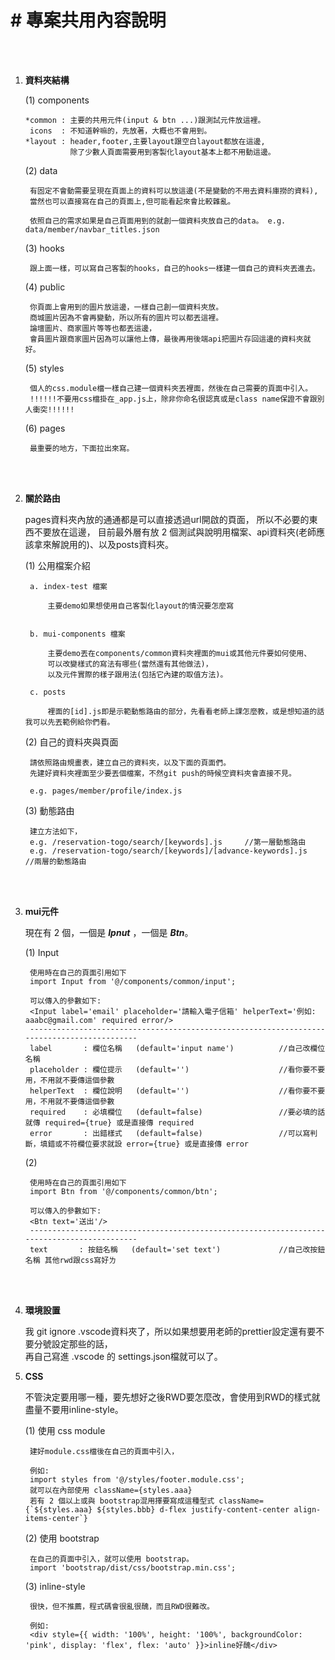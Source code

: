 
# # 專案共用內容說明

<br>
<br>

1. **資料夾結構**


    (1) components

       *common : 主要的共用元件(input & btn ...)跟測試元件放這裡。
        icons  : 不知道幹嘛的，先放著，大概也不會用到。
       *layout : header,footer,主要layout跟空白layout都放在這邊,
                 除了少數人頁面需要用到客製化layout基本上都不用動這邊。
               


    (2) data
        
        有固定不會動需要呈現在頁面上的資料可以放這邊(不是變動的不用去資料庫撈的資料),
        當然也可以直接寫在自己的頁面上,但可能看起來會比較雜亂。

        依照自己的需求如果是自己頁面用到的就創一個資料夾放自己的data。 e.g. data/member/navbar_titles.json


    (3) hooks

        跟上面一樣，可以寫自己客製的hooks，自己的hooks一樣建一個自己的資料夾丟進去。
       


    (4) public

        你頁面上會用到的圖片放這邊，一樣自己創一個資料夾放。
        商城圖片因為不會再變動，所以所有的圖片可以都丟這裡。
        論壇圖片、商家圖片等等也都丟這邊，
        會員圖片跟商家圖片因為可以讓他上傳，最後再用後端api把圖片存回這邊的資料夾就好。


    (5) styles

        個人的css.module檔一樣自己建一個資料夾丟裡面，然後在自己需要的頁面中引入。
        !!!!!!不要用css檔掛在_app.js上，除非你命名很認真或是class name保證不會跟別人衝突!!!!!!


    (6) pages

        最重要的地方，下面拉出來寫。

<br>
<br>

2. **關於路由**

    pages資料夾內放的通通都是可以直接透過url開啟的頁面，
    所以不必要的東西不要放在這邊，
    目前最外層有放 2 個測試與說明用檔案、api資料夾(老師應該拿來解說用的)、以及posts資料夾。 

    (1) 公用檔案介紹
    
        a. index-test 檔案

            主要demo如果想使用自己客製化layout的情況要怎麼寫


        b. mui-components 檔案

            主要demo丟在components/common資料夾裡面的mui或其他元件要如何使用、
            可以改變樣式的寫法有哪些(當然還有其他做法)，
            以及元件實際的樣子跟用法(包括它內建的取值方法)。

        c. posts

            裡面的[id].js即是示範動態路由的部分，先看看老師上課怎麼教，或是想知道的話我可以先丟範例給你們看。


    (2) 自己的資料夾與頁面

        請依照路由規畫表，建立自己的資料夾，以及下面的頁面們。
        先建好資料夾裡面至少要丟個檔案，不然git push的時候空資料夾會直接不見。

        e.g. pages/member/profile/index.js


    (3) 動態路由

        建立方法如下，
        e.g. /reservation-togo/search/[keywords].js     //第一層動態路由
        e.g. /reservation-togo/search/[keywords]/[advance-keywords].js     //兩層的動態路由


<br>
<br>

3. **mui元件**

    現在有 2 個，一個是 **_Ipnut_** ，一個是 **_Btn_**。

    (1) Input

        
        使用時在自己的頁面引用如下
        import Input from '@/components/common/input';
        
        可以傳入的參數如下:
        <Input label='email' placeholder='請輸入電子信箱' helperText='例如: aaabc@gmail.com' required error/>
        -------------------------------------------------------------------------------------------        
        label       : 欄位名稱   (default='input name')          //自己改欄位名稱
        placeholder : 欄位提示   (default='')                    //看你要不要用，不用就不要傳這個參數 
        helperText  : 欄位說明   (default='')                    //看你要不要用，不用就不要傳這個參數
        required    : 必填欄位   (default=false)                 //要必填的話就傳 required={true} 或是直接傳 required
        error       : 出錯樣式   (default=false)                 //可以寫判斷，填錯或不符欄位要求就設 error={true} 或是直接傳 error
    
    (2)

        使用時在自己的頁面引用如下
        import Btn from '@/components/common/btn';

        可以傳入的參數如下:
        <Btn text='送出'/>
        -------------------------------------------------------------------------------------------        
        text       : 按鈕名稱   (default='set text')             //自己改按鈕名稱 其他rwd跟css寫好ㄌ

<br>
<br>

4. **環境設置**

    我 git ignore .vscode資料夾了，所以如果想要用老師的prettier設定還有要不要分號設定那些的話，
    <br>再自己寫進 .vscode 的 settings.json檔就可以了。

5. **CSS**


    不管決定要用哪一種，要先想好之後RWD要怎麼改，會使用到RWD的樣式就盡量不要用inline-style。

    (1) 使用 css module

        建好module.css檔後在自己的頁面中引入，
        
        例如: 
        import styles from '@/styles/footer.module.css';
        就可以在內部使用 className={styles.aaa}
        若有 2 個以上或與 bootstrap混用擇要寫成這種型式 className={`${styles.aaa} ${styles.bbb} d-flex justify-content-center align-items-center`}

    (2) 使用 bootstrap

        在自己的頁面中引入，就可以使用 bootstrap。
        import 'bootstrap/dist/css/bootstrap.min.css';

    (3) inline-style

        很快，但不推薦，程式碼會很亂很醜，而且RWD很難改。

        例如: 
        <div style={{ width: '100%', height: '100%', backgroundColor: 'pink', display: 'flex', flex: 'auto' }}>inline好醜</div>



